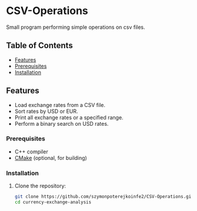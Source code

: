 # CSV-Operations
Small program performing simple operations on csv files.

## Table of Contents

- [Features](#features)
- [Prerequisites](#prerequisites)
- [Installation](#installation)

## Features

- Load exchange rates from a CSV file.
- Sort rates by USD or EUR.
- Print all exchange rates or a specified range.
- Perform a binary search on USD rates.

### Prerequisites

- C++ compiler
- [CMake](https://cmake.org/) (optional, for building)

### Installation

1. Clone the repository:

   ```bash
   git clone https://github.com/szymonpoterejkoinfe2/CSV-Operations.git
   cd currency-exchange-analysis